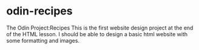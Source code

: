 # odin-recipes
The Odin Project:Recipes
This is the first website design project at the end of the HTML lesson. I should be able to design a basic html website with some formatting and images. 